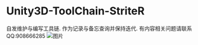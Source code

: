 # Unity3D-ToolChain-StriteR
自发维护与编写工具链.
作为记录与备忘查询并保持迭代.
有内容相关问题请联系QQ:908666285
![图片](https://user-images.githubusercontent.com/32827196/196394234-89258682-7a7f-424a-bbfe-5dceaf217a25.png)
